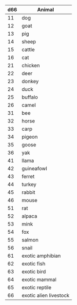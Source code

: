 
| d66 | Animal |
|-----|--------|
|11|dog|
|12|goat|
|13|pig|
|14|sheep|
|15|cattle|
|16|cat|
|21|chicken|
|22|deer|
|23|donkey|
|24|duck|
|25|buffalo|
|26|camel|
|31|bee|
|32|horse|
|33|carp|
|34|pigeon|
|35|goose|
|36|yak|
|41|llama|
|42|guineafowl|
|43|ferret|
|44|turkey|
|45|rabbit|
|46|mouse|
|51|rat|
|52|alpaca|
|53|mink|
|54|fox|
|55|salmon|
|56|snail|
|61|exotic amphibian|
|62|exotic fish|
|63|exotic bird|
|64|exotic mammal|
|65|exotic reptile|
|66|exotic alien livestock|
